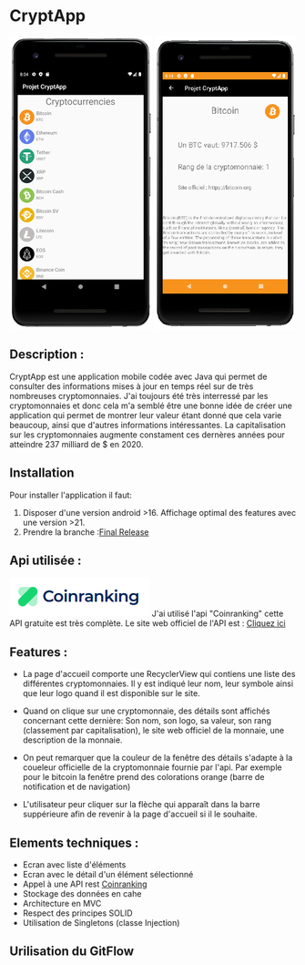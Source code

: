 # CryptApp
![Image Acceuil](https://raw.githubusercontent.com/Guilhemnespoulous/Projet-CryptApp/master/images/acceuil.png) ![Image détails](https://raw.githubusercontent.com/Guilhemnespoulous/Projet-CryptApp/master/images/details.png)
## Description :

CryptApp est une application mobile codée avec Java qui permet de consulter des informations mises à jour en temps réel sur de très nombreuses cryptomonnaies.
J'ai toujours été très interressé par les cryptomonnaies et donc cela m'a semblé être une bonne idée de créer une application qui permet de montrer leur valeur étant donné que cela varie beaucoup, ainsi que d'autres informations intéressantes.
La capitalisation sur les cryptomonnaies augmente constament ces dernères années pour atteindre 237 milliard de $ en 2020.

## Installation
Pour installer l'application il faut:
1. Disposer d'une version android >16. Affichage optimal des features avec une version >21.
2. Prendre la branche :[Final Release](https://coinranking.com/)

## Api utilisée :
![Image Coinranking](https://raw.githubusercontent.com/Guilhemnespoulous/Projet-CryptApp/master/images/Coinranking.png)
J'ai utilisé l'api "Coinranking" cette API gratuite est très complète.
Le site web officiel de l'API est :
[Cliquez ici](https://coinranking.com/)

## Features :
* La page d'accueil comporte une RecyclerView qui contiens une liste des différentes cryptomonnaies.
Il y est indiqué leur nom, leur symbole ainsi que leur logo quand il est disponible sur le site.

* Quand on clique sur une cryptomonnaie, des détails sont affichés concernant cette dernière: Son nom, son logo, sa valeur, son rang (classement par capitalisation), le site web officiel de la monnaie, une description de la monnaie.

* On peut remarquer que la couleur de la fenêtre des détails s'adapte à la coueleur officielle de la cryptomonnaie fournie par l'api. Par exemple pour le bitcoin la fenêtre prend des colorations orange (barre de notification et de navigation)

* L'utilisateur peur cliquer sur la flèche qui apparaît dans la barre suppérieure afin de revenir à la page d'accueil si il le souhaite.

## Elements techniques :

* Ecran avec liste d'éléments
* Ecran avec le détail d'un élément sélectionné
* Appel à une API rest [Coinranking](https://coinranking.com/)
* Stockage des données en cahe
* Architecture en MVC
* Respect des principes SOLID
* Utilisation de Singletons (classe Injection)

## Urilisation du GitFlow